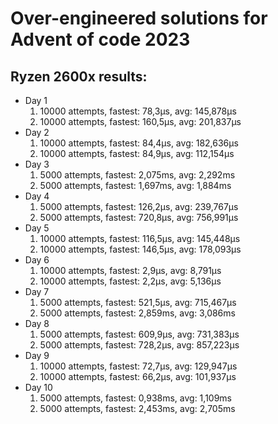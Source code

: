 # Over-engineered solutions for Advent of code 2023

## Ryzen 2600x results:

- Day 1
  1) 10000 attempts, fastest: 78,3μs, avg: 145,878μs
  2) 10000 attempts, fastest: 160,5μs, avg: 201,837μs
- Day 2
  1) 10000 attempts, fastest: 84,4μs, avg: 182,636μs
  2) 10000 attempts, fastest: 84,9μs, avg: 112,154μs
- Day 3
  1) 5000 attempts, fastest: 2,075ms, avg: 2,292ms
  2) 5000 attempts, fastest: 1,697ms, avg: 1,884ms
- Day 4
  1) 5000 attempts, fastest: 126,2μs, avg: 239,767μs
  2) 5000 attempts, fastest: 720,8μs, avg: 756,991μs
- Day 5
  1) 10000 attempts, fastest: 116,5μs, avg: 145,448μs
  2) 10000 attempts, fastest: 146,5μs, avg: 178,093μs
- Day 6
  1) 10000 attempts, fastest: 2,9μs, avg: 8,791μs
  2) 10000 attempts, fastest: 2,2μs, avg: 5,136μs
- Day 7
  1) 5000 attempts, fastest: 521,5μs, avg: 715,467μs
  2) 5000 attempts, fastest: 2,859ms, avg: 3,086ms
- Day 8
  1) 5000 attempts, fastest: 609,9μs, avg: 731,383μs
  2) 5000 attempts, fastest: 728,2μs, avg: 857,223μs
- Day 9
  1) 10000 attempts, fastest: 72,7μs, avg: 129,947μs
  2) 10000 attempts, fastest: 66,2μs, avg: 101,937μs
- Day 10
  1) 5000 attempts, fastest: 0,938ms, avg: 1,109ms
  2) 5000 attempts, fastest: 2,453ms, avg: 2,705ms